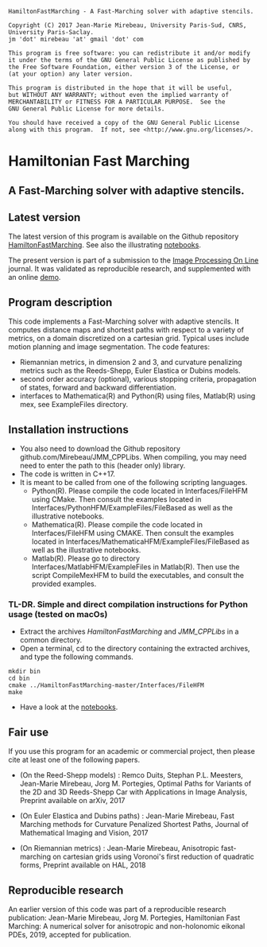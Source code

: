    HamiltonFastMarching - A Fast-Marching solver with adaptive stencils.

    Copyright (C) 2017 Jean-Marie Mirebeau, University Paris-Sud, CNRS, University Paris-Saclay.  
    jm 'dot' mirebeau 'at' gmail 'dot' com

    This program is free software: you can redistribute it and/or modify
    it under the terms of the GNU General Public License as published by
    the Free Software Foundation, either version 3 of the License, or
    (at your option) any later version.

    This program is distributed in the hope that it will be useful,
    but WITHOUT ANY WARRANTY; without even the implied warranty of
    MERCHANTABILITY or FITNESS FOR A PARTICULAR PURPOSE.  See the
    GNU General Public License for more details.

    You should have received a copy of the GNU General Public License
    along with this program.  If not, see <http://www.gnu.org/licenses/>.

# Hamiltonian Fast Marching
## A Fast-Marching solver with adaptive stencils.


## Latest version

The latest version of this program is available on the Github repository [HamiltonFastMarching](https://github.com/Mirebeau/HamiltonFastMarching). See also the illustrating [notebooks](http://nbviewer.jupyter.org/urls/rawgithub.com/Mirebeau/AdaptiveGridDiscretizations/master/Summary.ipynb).

The present version is part of a submission to the [Image Processing On Line](http://www.ipol.im) journal. It was validated as reproducible research, and supplemented with an online [demo](http://ipol-geometry.loria.fr/~kerautre/ipol_demo/DemoIPOL_LORIA-Geom_HFM/).

## Program description
This code implements a Fast-Marching solver with adaptive stencils. It computes distance maps and shortest paths with respect to a variety of metrics, on a domain discretized on a cartesian grid. Typical uses include motion planning and image segmentation. The code features:
- Riemannian metrics, in dimension 2 and 3, and curvature penalizing metrics such as the Reeds-Shepp, Euler Elastica or Dubins models.
- second order accuracy (optional), various stopping criteria, propagation of states, forward and backward differentiation.
- interfaces to  Mathematica(R) and Python(R) using files, Matlab(R) using mex, see ExampleFiles directory.

## Installation instructions
- You also need to download the Github repository github.com/Mirebeau/JMM_CPPLibs. When compiling, you may need need to enter the path to this (header only) library.
- The code is written in C++17.
- It is meant to be called from one of the following scripting languages.
  * Python(R). Please compile the code located in Interfaces/FileHFM using CMake. Then consult the examples located in Interfaces/PythonHFM/ExampleFiles/FileBased as well as the illustrative notebooks.
  * Mathematica(R). Please compile the code located in Interfaces/FileHFM using CMAKE. Then consult the examples located in Interfaces/MathematicaHFM/ExampleFiles/FileBased as well as the illustrative notebooks.
  * Matlab(R). Please go to directory Interfaces/MatlabHFM/ExampleFiles in Matlab(R). Then use the script CompileMexHFM to build the executables, and consult the provided examples.

### TL-DR. Simple and direct compilation instructions for Python usage (tested on macOs)
* Extract the archives *HamiltonFastMarching* and *JMM_CPPLibs* in a common directory.
* Open a terminal, cd to the directory containing the extracted archives, and type the following commands.
 ```console
 mkdir bin
 cd bin
 cmake ../HamiltonFastMarching-master/Interfaces/FileHFM
 make
 ```
* Have a look at the [notebooks](http://nbviewer.jupyter.org/urls/rawgithub.com/Mirebeau/AdaptiveGridDiscretizations/master/Summary.ipynb).

## Fair use
If you use this program for an academic or commercial project, then please cite at least one of the following papers.

- (On the Reed-Shepp models) :
Remco Duits, Stephan P.L. Meesters, Jean-Marie Mirebeau, Jorg M. Portegies, Optimal Paths for Variants of the 2D and 3D Reeds-Shepp Car with Applications in Image Analysis, Preprint available on arXiv, 2017

- (On Euler Elastica and Dubins paths) :
Jean-Marie Mirebeau, Fast Marching methods for Curvature Penalized Shortest Paths, Journal of Mathematical Imaging and Vision, 2017

- (On Riemannian metrics) :
Jean-Marie Mirebeau, Anisotropic fast-marching on cartesian grids using Voronoi's first reduction of quadratic forms, Preprint available on HAL, 2018


## Reproducible research
An earlier version of this code was part of a reproducible research publication:
Jean-Marie Mirebeau, Jorg M. Portegies, Hamiltonian Fast Marching: A numerical solver for anisotropic and non-holonomic eikonal PDEs, 2019, accepted for publication.
